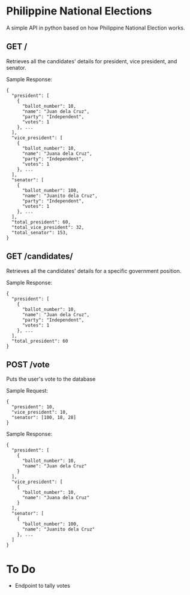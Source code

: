 # Philippine National Elections
A simple API in python based on how Philippine National Election works.

## GET /
Retrieves all the candidates' details for president, vice president, and senator.

Sample Response:
```
{
  "president": [
    {
      "ballot_number": 10,
      "name": "Juan dela Cruz",
      "party": "Independent",
      "votes": 1
    }, ...
  ],
  "vice_president": [
    {
      "ballot_number": 10,
      "name": "Juana dela Cruz",
      "party": "Independent",
      "votes": 1
    }, ...
  ],
  "senator": [
    {
      "ballot_number": 100,
      "name": "Juanito dela Cruz",
      "party": "Independent",
      "votes": 1
    }, ...
  ],
  "total_president": 60,
  "total_vice_president": 32,
  "total_senator": 153,
}
```

## GET /candidates/<type>
Retrieves all the candidates' details for a specific government position.
 
Sample Response:
```
{
  "president": [
    {
      "ballot_number": 10,
      "name": "Juan dela Cruz",
      "party": "Independent",
      "votes": 1
    }, ...
  ],
  "total_president": 60
}
```

## POST /vote
Puts the user's vote to the database

Sample Request:
```
{
  "president": 10,
  "vice_president": 10,
  "senator": [100, 18, 28]
}
```

Sample Response:
```
{
  "president": [
    {
      "ballot_number": 10,
      "name": "Juan dela Cruz"
    }
  ],
  "vice_president": [
    {
      "ballot_number": 10,
      "name": "Juana dela Cruz"
    }
  ],
  "senator": [
    {
      "ballot_number": 100,
      "name": "Juanito dela Cruz"
    }, ...
  ]
}
```

# To Do
- Endpoint to tally votes

